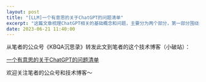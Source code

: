 ```yaml
---
layout: post
title: "[LLM]一个有意思的关于ChatGPT的问题清单"
excerpt: "这篇文章梳理ChatGPT相关的基础概念和问题，主要分为两个部分，第一部分围绕scaling laws, compute optimal和compression三个核心概念。第二部分主要围绕张家俊老师在知乎中谈到的8个非常有意思的问题。"
date: 2023-06-21 11:40:00
---
```


从笔者的公众号《KBQA沉思录》转发此文到笔者的这个技术博客（小破站）：

[一个有意思的关于ChatGPT的问题清单](https://mp.weixin.qq.com/s?__biz=MzU2MTY2ODEzNA==&amp;mid=2247484748&amp;idx=1&amp;sn=819f7c8de8ebae030be8cd06be4de0aa&amp;chksm=fc740c05cb038513477f6f6b6723b9e8a6ccf8980ced4871f28a934ea5e81f8ceb3fe8792084&token=987892279&lang=zh_CN#rd)


欢迎关注笔者的公众号和技术博客～

